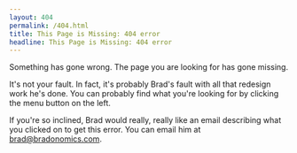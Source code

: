 ```yaml
---
layout: 404
permalink: /404.html
title: This Page is Missing: 404 error
headline: This Page is Missing: 404 error
---
```


Something has gone wrong. The page you are looking for has gone missing.

It's not your fault. In fact, it's probably Brad's fault with all that redesign work he's done. You can probably find what you're looking for by clicking the menu button on the left.

If you're so inclined, Brad would really, really like an email describing what you clicked on to get this error. You can email him at brad@bradonomics.com.